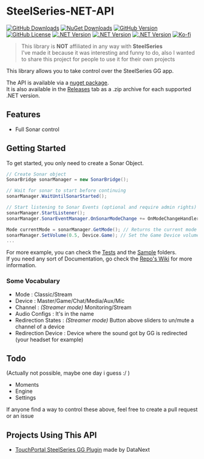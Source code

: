 # SteelSeries-NET-API

[![GitHub Downloads](https://img.shields.io/github/downloads/DataNext27/SteelSeries-NET-API/total?style=for-the-badge&color=6fca00)](https://github.com/DataNext27/SteelSeries-NET-API/releases/)
[![NuGet Downloads](https://img.shields.io/nuget/dt/Steelseries-NET-API?style=for-the-badge&label=Nuget%20Downloads&color=%23004880)](https://www.nuget.org/packages/Steelseries-NET-API)
[![GitHub Version](https://img.shields.io/github/v/tag/DataNext27/SteelSeries-NET-API?style=for-the-badge&label=Version)](https://github.com/DataNext27/SteelSeries-NET-API/releases/latest/)
[![GitHub License](https://img.shields.io/github/license/DataNext27/SteelSeries-NET-API?style=for-the-badge&color=red)](https://github.com/DataNext27/SteelSeries-NET-API/blob/main/LICENSE)
[![.NET Version](https://img.shields.io/badge/.NET-9.0-512cd4?style=for-the-badge)](https://dotnet.microsoft.com/fr-fr/download/dotnet/9.0)
[![.NET Version](https://img.shields.io/badge/.NET-8.0-512cd4?style=for-the-badge)](https://dotnet.microsoft.com/fr-fr/download/dotnet/8.0)
[![.NET Version](https://img.shields.io/badge/.NET-7.0-512cd4?style=for-the-badge)](https://dotnet.microsoft.com/fr-fr/download/dotnet/7.0)
[![Ko-fi](https://img.shields.io/badge/Support_me_on-Ko--fi-FF6433?style=for-the-badge&logo=ko-fi)](https://ko-fi.com/M4M2VL6WW)
> This library is **NOT** affiliated in any way with **SteelSeries**  
> I've made it because it was interesting and funny to do, also I wanted to share this project for people to use it for their own projects

This library allows you to take control over the SteelSeries GG app.

The API is available via a [nuget package](https://www.nuget.org/packages/Steelseries-NET-API).  
It is also available in the [Releases](https://github.com/mpaperno/SteelSeries-NET-API/releases) tab as a .zip archive for each supported .NET version.

## Features
 - Full Sonar control

## Getting Started
To get started, you only need to create a Sonar Object.
`````csharp
// Create Sonar object
SonarBridge sonarManager = new SonarBridge();

// Wait for sonar to start before continuing
sonarManager.WaitUntilSonarStarted();

// Start listening to Sonar Events (optional and require admin rights)
sonarManager.StartListener();
sonarManager.SonarEventManager.OnSonarModeChange += OnModeChangeHandler; // Register event

Mode currentMode = sonarManager.GetMode(); // Returns the current mode
sonarManager.SetVolume(0.5, Device.Game); // Set the Game Device volume
...
`````
For more example, you can check the [Tests](https://github.com/DataNext27/SteelSeries-NET-API/tree/main/SteelSeriesAPI.Tests) and the [Sample](https://github.com/DataNext27/SteelSeries-NET-API/tree/main/SteelSeriesAPI.Sample) folders.  
If you need any sort of Documentation, go check the [Repo's Wiki](https://github.com/DataNext27/SteelSeries-NET-API/wiki) for more information.

### Some Vocabulary
- Mode : Classic/Stream
- Device : Master/Game/Chat/Media/Aux/Mic
- Channel : *(Streamer mode)* Monitoring/Stream
- Audio Configs : It's in the name
- Redirection States : *(Streamer mode)* Button above sliders to un/mute a channel of a device
- Redirection Device : Device where the sound got by GG is redirected (your headset for example)

## Todo
(Actually not possible, maybe one day i guess :/ )
- Moments
- Engine
- Settings

If anyone find a way to control these above, feel free to create a pull request or an issue

## Projects Using This API
- [TouchPortal SteelSeries GG Plugin](https://github.com/DataNext27/TouchPortal_SteelSeriesGG) made by DataNext